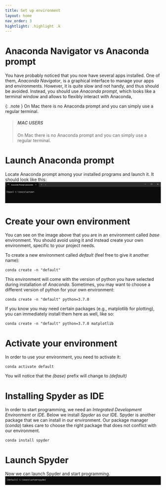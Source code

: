 ```yaml
---
title: Set up environment
layout: home
nav_order: 3
hightlight: .highlight .k
---
```




# Anaconda Navigator vs Anaconda prompt
You have probably noticed that you now have several apps installed. One of them, *Anaconda Navigator*, is a graphical interface to manage your apps and environments. However, it is quite slow and not handy, and thus should be avoided. Instead, you should use *Anaconda prompt*, which looks like a terminal window and allows to flexibly interact with Anaconda,

{: .note }
On Mac there is no Anaconda prompt and you can simply use a regular terminal.




> ##### MAC USERS 
>
> On Mac there is no Anaconda prompt and you can simply use a regular terminal.



# Launch Anaconda prompt
Locate Anaconda prompt among your installed programs and launch it. It should look like this:
![Anaconda Prompt](images/anacondaPrompt.png)

# Create your own environment
You can see on the image above that you are in an environment called *base* environment. You should avoid using it and instead create your own environment, specific to your project needs.

To create a new environment called *default* (feel free to give it another name):

```
conda create -n "default"
```

This environment will come with the version of python you have selected during installation of *Anaconda*. Sometimes, you may want to choose a different version of python for your own environment:

```
conda create -n "default" python=3.7.0
```
If you know you may need certain packages (e.g., matplotlib for plotting), you can immediately install them here as well, like so:

```
conda create -n "default" python=3.7.0 matplotlib
```


# Activate your environment
In order to use your environment, you need to activate it:

```
conda activate default
```

You will notice that the *(base)* prefix will change to *(default)*

# Installing Spyder as IDE

In order to start programming, we need an *Integrated Development Environment* or *IDE*. Below we install *Spyder* as our IDE. Spyder is another package that we can install in our environment. Our package manager (*conda*) takes care to choose the right package that does not conflict with our environment.

```
conda install spyder
```

# Launch Spyder

Now we can launch Spyder and start programming.
![launch Spyder](images/launchSpyder.png)



